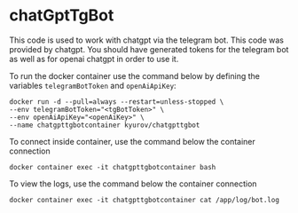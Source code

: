 # chatGptTgBot

This code is used to work with chatgpt via the telegram bot. This code was provided by chatgpt. You should have generated tokens for the telegram bot as well as for openai chatgpt in order to use it.

To run the docker container use the command below by defining the variables `telegramBotToken` and `openAiApiKey`:
```
docker run -d --pull=always --restart=unless-stopped \
--env telegramBotToken="<tgBotToken>" \
--env openAiApiKey="<openAiKey>" \
--name chatgpttgbotcontainer kyurov/chatgpttgbot
```


To connect inside container, use the command below the container connection

`docker container exec -it chatgpttgbotcontainer bash`


To view the logs, use the command below the container connection

`docker container exec -it chatgpttgbotcontainer cat /app/log/bot.log`
